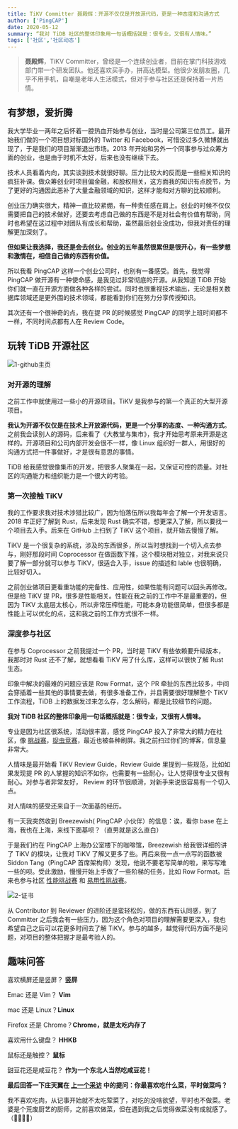 ```yaml
---
title: TiKV Committer 聂殿辉：开源不仅仅是开放源代码，更是一种态度和沟通方式
author: ['PingCAP']
date: 2020-05-12
summary: “我对 TiDB 社区的整体印象用一句话概括就是：很专业，又很有人情味。”
tags: ['社区','社区动态']
---
```


>**聂殿辉**，TiKV Committer，曾经是一个连续创业者，目前在掌门科技游戏部门带一个研发团队。他还喜欢买手办，拼高达模型。他很少发朋友圈，几乎不用手机，自嘲是老年人生活模式，但对于参与社区还是保持着一片热情。

## 有梦想，爱折腾

我大学毕业一两年之后怀着一腔热血开始参与创业，当时是公司第三位员工。最开始我们做的一个项目想对标国外的 Twitter 和 Facebook，可惜没过多久微博就出现了，于是我们的项目渐渐退出市场。2013 年开始和另外一个同事参与过众筹方面的创业，也是由于时机不太好，后来也没有继续下去。

技术人员看着内向，其实谈到技术就很好聊。压力比较大的反而是一些相关知识的疯狂补课。做众筹创业时项目偏金融，和股权相关，这方面我的知识有点脱节，为了更好的沟通因此恶补了大量金融领域的知识，这样才能和对方聊的比较顺利。

创业压力确实很大，精神一直比较紧绷，有一种责任感在肩上。创业的时候不仅仅需要把自己的技术做好，还要去考虑自己做的东西是不是对社会有价值有帮助，同时也希望在这过程中对团队有成长和帮助，虽然最后创业没成功，但我对责任的理解更加深刻了。

**但如果让我选择，我还是会去创业。创业的五年虽然很累但是很开心，有一些梦想和激情在，相信自己做的东西有价值。**

所以我看 PingCAP 这样一个创业公司时，也别有一番感受。首先，我觉得 PingCAP 做开源有一种使命感，是我见过非常彻底的开源。从我知道 TiDB 开始你们就一直在开源方面做各种各样的尝试。同时也很重视技术输出，无论是相关数据库领域还是更外围的技术领域，都能看到你们在努力分享传授知识。

其次还有一个很神奇的点，我在提 PR 的时候感觉 PingCAP 的同学上班时间都不一样，不同时间点都有人在 Review Code。

## 玩转 TiDB 开源社区

![1-github主页](media/tikv-committer-niedhui/1-github主页.png)

### 对开源的理解

之前工作中就使用过一些小的开源项目。TiKV 是我参与的第一个真正的大型开源项目。

**我认为开源不仅仅是在技术上开放源代码，更是一个分享的态度、一种沟通方式**。之前我会读别人的源码，后来看了《大教堂与集市》，我才开始思考原来开源是这样的。开源项目和公司内部开发会很不一样，像 Linux 组织好一群人，用很好的沟通方式把一件事做好，才是很有意思的事情。

TiDB 给我感觉很像集市的开发，把很多人聚集在一起，又保证可控的质量。对社区的沟通能力和组织能力是一个很大的考验。

### 第一次接触 TiKV

我的工作要求我对技术涉猎比较广，因为怕落伍所以我每年会了解一个开发语言。2018 年正好了解到 Rust，后来发现 Rust 确实不错，想更深入了解，所以要找一个项目去入手。后来在 GitHub 上扫到了 TiKV 这个项目，就开始去慢慢了解。

TiKV 是一个很复杂的系统，涉及的东西很多，所以当时想找到一个切入点去参与，刚好那段时间 Coprocessor 在做函数下推，这个模块相对独立，对我来说只要了解一部分就可以参与 TiKV，很适合入手，issue 的描述和 lable 也很明确，比较好切入。

之前创业做项目更看重功能的完备性、应用性，如果性能有问题可以回头再修改。但是给 TiKV 提 PR，很多是性能相关。性能在我之前的工作中不是最重要的，但因为 TiKV 太底层太核心，所以非常压榨性能，可能本身功能很简单，但很多都是性能上可以优化的点，这和我之前的工作方式很不一样。

### 深度参与社区

在参与 Coprocessor 之前我提过一个 PR，当时是 TiKV 有些依赖要升级版本，我那时对 Rust 还不了解，就想看看 TiKV 用了什么库，这样可以很快了解 Rust 生态。

印象中解决的最难的问题应该是 Row Format，这个 PR 牵扯的东西比较多，中间会穿插着一些其他的事情要去做，有很多准备工作，并且需要很好理解整个 TiKV 工作流程，TiDB 上的数据发过来怎么存，怎么解码，都是比较细节的问题。

**我对 TiDB 社区的整体印象用一句话概括就是：很专业，又很有人情味。**

专业是因为社区很系统，活动很丰富，感觉 PingCAP 投入了非常大的精力在社区，像 [挑战赛](https://pingcap.com/blog-cn/TiDB-usability-challenge-program/)，[捉虫竞赛](https://pingcap.com/blog-cn/tidb-bug-hunting-guide/)，最近也被各种刷屏。我之前扫过你们的博客，信息量非常大。

人情味是最开始看 TiKV  Review Guide，Review Guide 里提到一些规范，比如如果发现提 PR 的人掌握的知识不如你，也需要有一些耐心，让人觉得很专业又很有耐心。对参与者非常友好， Review 的环节很顺滑，对新手来说很容易有一个切入点。

对人情味的感受还来自于一次面基的经历。

有一天我突然收到 Breezewish( PingCAP 小伙伴）的信息：诶，看你 base 在上海，我也在上海，来线下面基呗？（直男就是这么直白）

于是我们约在 PingCAP 上海办公室楼下的咖啡馆，Breezewish 给我很详细的讲了 TiKV 的模块，让我对 TiKV 了解又更多了些。再后来我一点一点写的函数被 Siddon Tang（PingCAP 首席架构师）发现，他说不要老写简单的啦，来写写难一些的呗。受此激励，慢慢开始上手做了一些阶梯的任务，比如 Row Format。后来也参与社区 [性能挑战赛](https://pingcap.com/blog-cn/pcp-report-202002/) 和 [易用性挑战赛](https://pingcap.com/blog-cn/TiDB-usability-challenge-program/)。

![2-证书](media/tikv-committer-niedhui/2-证书.jpg)

从 Contributor 到 Reviewer 的进阶还是蛮轻松的，做的东西有认同感，到了 Committer 之后我会有一些压力，因为这个角色对项目的理解需要更深入，我也希望自己之后可以花更多时间去了解 TiKV。参与的越多，越觉得代码方面不是问题，对项目的整体把握才是最考验人的。

## 趣味问答

喜欢横屏还是竖屏？ **竖屏**

Emac 还是 Vim？ **Vim**

mac 还是 Linux？**Linux**

Firefox 还是 Chrome？**Chrome，就是太吃内存了**

喜欢用什么键盘？ **HHKB**

鼠标还是触控？ **鼠标**

甜豆花还是咸豆花？ **作为一个东北人当然吃咸豆花！**

**最后回答一下庄天翼在 [上一个采访](https://pingcap.com/blog-cn/tikv-committer-zhuangtianyi/) 中的提问：你最喜欢吃什么菜，平时做菜吗？**

我不喜欢吃肉，从记事开始就不太吃荤菜了，对吃的没啥欲望，平时也不做菜。老婆是个荒废厨艺的厨师，之前喜欢做菜，但在遇到我之后觉得做菜没有成就感了。（🤦‍♀🤦‍♂️）
